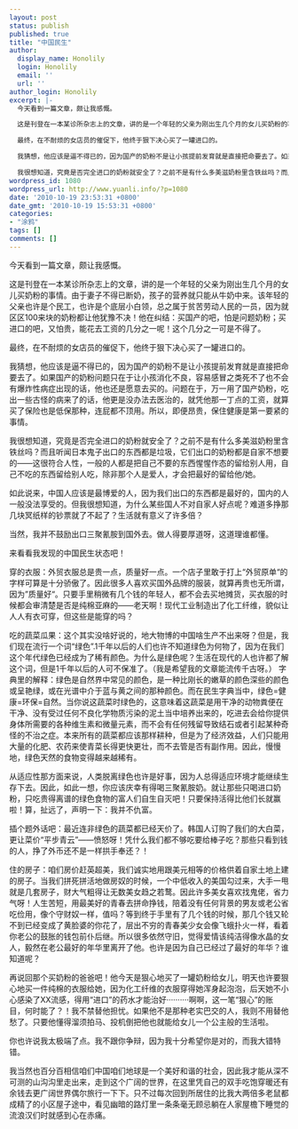 ```yaml
---
layout: post
status: publish
published: true
title: "中国民生"
author:
  display_name: Honolily
  login: Honolily
  email: ''
  url: ''
author_login: Honolily
excerpt: |-
  今天看到一篇文章，颇让我感慨。

  这是刊登在一本某诊所杂志上的文章，讲的是一个年轻的父亲为刚出生几个月的女儿买奶粉的事情。由于妻子不得已断奶，孩子的营养就只能从牛奶中来。该年轻的父亲也许是个民工，也许是个底层小白领，总之属于贫苦劳动人民的一员，因为就区区100来块的奶粉都让他犹豫不决！他在纠结：买国产的吧，怕是问题奶粉；买进口的吧，又怕贵，能花去工资的几分之一呢！这个几分之一可是不得了。

  最终，在不耐烦的女店员的催促下，他终于狠下决心买了一罐进口的。

  我猜想，他应该是逼不得已的，因为国产的奶粉不是让小孩提前发育就是直接把命要去了。如果国产的奶粉问题只在于让小孩消化不良，容易感冒之类死不了也不会有爆炸性病症出现的话，他也还是愿意去买的。问题在于，万一用了国产奶粉，吃出一些古怪的病来了的话，他更是没办法去医治的，就凭他那一丁点的工资，就算买了保险也是低保那种，连屁都不顶用。所以，即便昂贵，保住健康是第一要紧的事情。

  我很想知道，究竟是否完全进口的奶粉就安全了？之前不是有什么多美滋奶粉里含铁丝吗？而且听闻日本鬼子出口的东西都是垃圾，它们出口的奶粉都是自家不想要的&mdash;&mdash;这很符合人性，一般的人都是把自己不要的东西惺惺作态的留给别人用，自己不吃的东西留给别人吃，除非那个人是爱人，才会把最好的留给他&#47;她。
wordpress_id: 1080
wordpress_url: http://www.yuanli.info/?p=1080
date: '2010-10-19 23:53:31 +0800'
date_gmt: '2010-10-19 15:53:31 +0800'
categories:
- "涂鸦"
tags: []
comments: []
---
```

<p>今天看到一篇文章，颇让我感慨。</p>
<p>这是刊登在一本某诊所杂志上的文章，讲的是一个年轻的父亲为刚出生几个月的女儿买奶粉的事情。由于妻子不得已断奶，孩子的营养就只能从牛奶中来。该年轻的父亲也许是个民工，也许是个底层小白领，总之属于贫苦劳动人民的一员，因为就区区100来块的奶粉都让他犹豫不决！他在纠结：买国产的吧，怕是问题奶粉；买进口的吧，又怕贵，能花去工资的几分之一呢！这个几分之一可是不得了。</p>
<p>最终，在不耐烦的女店员的催促下，他终于狠下决心买了一罐进口的。</p>
<p>我猜想，他应该是逼不得已的，因为国产的奶粉不是让小孩提前发育就是直接把命要去了。如果国产的奶粉问题只在于让小孩消化不良，容易感冒之类死不了也不会有爆炸性病症出现的话，他也还是愿意去买的。问题在于，万一用了国产奶粉，吃出一些古怪的病来了的话，他更是没办法去医治的，就凭他那一丁点的工资，就算买了保险也是低保那种，连屁都不顶用。所以，即便昂贵，保住健康是第一要紧的事情。</p>
<p>我很想知道，究竟是否完全进口的奶粉就安全了？之前不是有什么多美滋奶粉里含铁丝吗？而且听闻日本鬼子出口的东西都是垃圾，它们出口的奶粉都是自家不想要的&mdash;&mdash;这很符合人性，一般的人都是把自己不要的东西惺惺作态的留给别人用，自己不吃的东西留给别人吃，除非那个人是爱人，才会把最好的留给他&#47;她。<a id="more"></a><a id="more-1080"></a></p>
<p>如此说来，中国人应该是最博爱的人，因为我们出口的东西都是最好的，国内的人一般没法享受的。但我很想知道，为什么某些国人不对自家人好点呢？难道多挣那几块冥纸样的钞票就了不起了？生活就有意义了许多倍？</p>
<p>当然，我并不鼓励出口三聚氰胺到国外去。做人得要厚道呀，这道理谁都懂。</p>
<p>来看看我发现的中国民生状态吧！</p>
<p>穿的衣服：外贸衣服总是贵一点，质量好一点。一个店子里敢于打上&ldquo;外贸原单&ldquo;的字样可算是十分骄傲了。因此很多人喜欢买国外品牌的服装，就算再贵也无所谓，因为&rdquo;质量好&ldquo;。只要手里稍微有几个钱的年轻人，都不会去买地摊货，买衣服的时候都会审清楚是否是纯棉亚麻的&mdash;&mdash;老天啊！现代工业制造出了化工纤维，貌似让人人有衣可穿，但这些是能穿的吗？</p>
<p>吃的蔬菜瓜果：这个其实没啥好说的，地大物博的中国啥生产不出来呀？但是，我们现在流行一个词&ldquo;绿色&rdquo;.1千年以后的人们也许不知道绿色为何物了，因为在我们这个年代绿色已经成为了稀有颜色。为什么是绿色呢？生活在现代的人也许都了解这个词，但是1千年以后的人可不保准了。（我是希望我的文章能流传千古呀。） 字典里的解释：绿色是自然界中常见的颜色，是一种比刚长的嫩草的颜色深些的颜色或呈艳绿，或在光谱中介于蓝与黄之间的那种颜色。而在民生字典当中，绿色=健康=环保=自然。当你说这蔬菜时绿色的，这意味着这蔬菜是用干净的动物粪便在干净、没有受过任何不良化学物质污染的泥土当中培养出来的，吃进去会给你提供身体所需要的各种维生素和微量元素，而不会有任何残留导致结石或者引起某种奇怪的不治之症。本来所有的蔬菜都应该那样耕种，但是为了经济效益，人们只能用大量的化肥、农药来使青菜长得更快更壮，而不去管是否有副作用。因此，慢慢地，绿色天然的食物变得越来越稀有。</p>
<p>从适应性那方面来说，人类脱离绿色也许是好事，因为人总得适应环境才能继续生存下去。因此，如此一想，你应该庆幸有得喝三聚氰胺奶。就让那些只喝进口奶粉，只吃贵得离谱的绿色食物的富人们自生自灭吧！只要保持活得比他们长就赢啦！算，扯远了，声明一下：我并不仇富。</p>
<p>插个题外话吧：最近连非绿色的蔬菜都已经天价了。韩国人订购了我们的大白菜，更让菜价&ldquo;平步青云&rdquo;&mdash;&mdash;愤怒呀！凭什么我们都不够吃要给棒子吃？那些只看到钱的人，挣了外币还不是一样拱手奉还？！</p>
<p>住的房子：咱们房价赶英超美，我们诚实地用跟美元相等的价格供着自家土地上建的房子。当我们拼死拼活地做房奴的时候，一个中低收入的美国勾过来，大手一甩就是几套房子，财大气粗得让无数美女趋之若鹜。因此许多美女喜欢找鬼佬，省力气呀！人生苦短，用最美好的青春去拼命挣钱，陪着没有任何背景的男友或老公省吃俭用，像个守财奴一样，值吗？等到终于手里有了几个钱的时候，那几个钱又轮不到已经变成了黄脸婆的你花了，层出不穷的青春美少女会像飞蛾扑火一样，看着你老公的鼓胀的钱包前仆后继。所以很多依然守旧，觉得爱情该纯洁得像水晶的女人，毅然在老公最好的年华里离开了他。也许是因为自己已经过了最好的年华？谁知道呢？</p>
<p>再说回那个买奶粉的爸爸吧！他今天是狠心地买了一罐奶粉给女儿，明天也许要狠心地买一件纯棉的衣服给她，因为化工纤维的衣服穿得她浑身起泡泡，后天她不小心感染了XX流感，得用&ldquo;进口&rdquo;的药水才能治好&middot;&middot;&middot;&middot;&middot;&middot;&middot;&middot;&middot;&middot;啊啊，这一笔&ldquo;狠心&rdquo;的账目，何时能了？！我不禁替他担忧。如果他不是那种老实巴交的人，我则不用替他愁了。只要他懂得溜须拍马、投机倒把他也就能给女儿一个公主般的生活啦。</p>
<p>你也许说我太极端了点。我不跟你争辩，因为我十分希望你是对的，而我大错特错。</p>
<p>我当然也百分百相信咱们中国咱们地球是一个美好和谐的社会，因此我才能从深不可测的山沟沟里走出来，走到这个广阔的世界，在这里凭自己的双手吃饱穿暖还有余钱去更广阔世界偶尔旅行一下下。只不过每次回到所居住的比我大两倍多老鼠都成精了的小区屋子途中，看见幽暗的路灯里一条条毫无顾忌躺在人家屋檐下睡觉的流浪汉们时就感到心在赤痛。</p>
